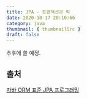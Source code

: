 ```yaml
---
title: JPA - 트랜잭션과 락
date: 2020-10-17 20:10:66
category: java
thumbnail: { thumbnailSrc }
draft: false
---
```


추후에 쓸 예정.

## 출처

[자바 ORM 표준 JPA 프로그래밍](https://www.aladin.co.kr/shop/wproduct.aspx?itemid=62681446)
